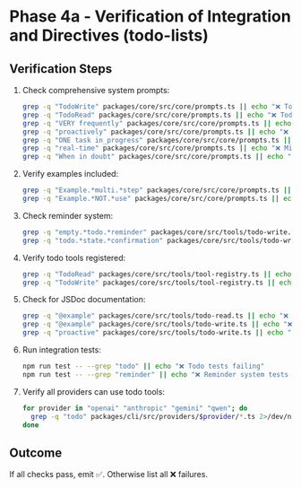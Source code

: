 # Phase 4a - Verification of Integration and Directives (todo-lists)

## Verification Steps

1. Check comprehensive system prompts:
   ```bash
   grep -q "TodoWrite" packages/core/src/core/prompts.ts || echo "❌ TodoWrite not in prompts"
   grep -q "TodoRead" packages/core/src/core/prompts.ts || echo "❌ TodoRead not in prompts"
   grep -q "VERY frequently" packages/core/src/core/prompts.ts || echo "❌ Missing frequency emphasis"
   grep -q "proactively" packages/core/src/core/prompts.ts || echo "❌ Missing proactiveness instruction"
   grep -q "ONE task in_progress" packages/core/src/core/prompts.ts || echo "❌ Missing single task constraint"
   grep -q "real-time" packages/core/src/core/prompts.ts || echo "❌ Missing real-time update rule"
   grep -q "When in doubt" packages/core/src/core/prompts.ts || echo "❌ Missing 'when in doubt' rule"
   ```

2. Verify examples included:
   ```bash
   grep -q "Example.*multi.*step" packages/core/src/core/prompts.ts || echo "❌ Missing multi-step example"
   grep -q "Example.*NOT.*use" packages/core/src/core/prompts.ts || echo "❌ Missing negative examples"
   ```

3. Check reminder system:
   ```bash
   grep -q "empty.*todo.*reminder" packages/core/src/tools/todo-write.ts || echo "❌ Missing empty todo reminder logic"
   grep -q "todo.*state.*confirmation" packages/core/src/tools/todo-write.ts || echo "❌ Missing state confirmation"
   ```

4. Verify todo tools registered:
   ```bash
   grep -q "TodoRead" packages/core/src/tools/tool-registry.ts || echo "❌ TodoRead not registered"
   grep -q "TodoWrite" packages/core/src/tools/tool-registry.ts || echo "❌ TodoWrite not registered"
   ```

5. Check for JSDoc documentation:
   ```bash
   grep -q "@example" packages/core/src/tools/todo-read.ts || echo "❌ TodoRead missing examples"
   grep -q "@example" packages/core/src/tools/todo-write.ts || echo "❌ TodoWrite missing examples"
   grep -q "proactive" packages/core/src/tools/todo-write.ts || echo "❌ TodoWrite missing proactiveness note"
   ```

6. Run integration tests:
   ```bash
   npm run test -- --grep "todo" || echo "❌ Todo tests failing"
   npm run test -- --grep "reminder" || echo "❌ Reminder system tests missing"
   ```

7. Verify all providers can use todo tools:
   ```bash
   for provider in "openai" "anthropic" "gemini" "qwen"; do
     grep -q "todo" packages/cli/src/providers/$provider/*.ts 2>/dev/null || echo "Note: Check $provider configuration"
   done
   ```

## Outcome
If all checks pass, emit ✅. Otherwise list all ❌ failures.
